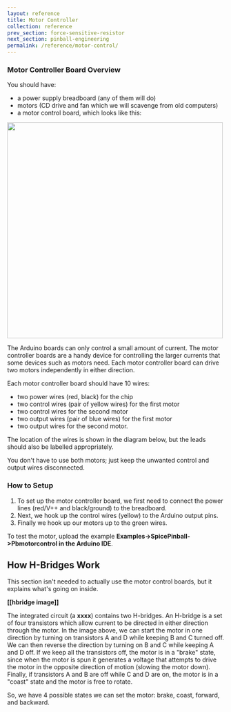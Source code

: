 ```yaml
---
layout: reference
title: Motor Controller
collection: reference
prev_section: force-sensitive-resistor
next_section: pinball-engineering
permalink: /reference/motor-control/
---
```


### Motor Controller Board Overview

You should have:

- a power supply breadboard (any of them will do)
- motors (CD drive and fan which we will scavenge from old computers)
- a motor control board, which looks like this:

<img src="{{ site.baseurl }}/img/d-motor-control.png" style="width: 500px"/>

The Arduino boards can only control a small amount of current. The motor controller boards are a handy device for controlling the larger currents that some devices such as motors need. Each motor controller board can drive two motors independently in either direction. 

Each motor controller board should have 10 wires:
- two power wires (red, black) for the chip
- two control wires (pair of yellow wires) for the first motor
- two control wires for the second motor
- two output wires (pair of blue wires) for the first motor
- two output wires for the second motor. 

The location of the wires is shown in the diagram below, but the leads should also be labelled appropriately.

You don't have to use both motors; just keep the unwanted control and output wires disconnected.


### How to Setup


1. To set up the motor controller board, we first need to connect the power lines (red/V++ and black/ground) to the breadboard.
2. Next, we hook up the control wires (yellow) to the Arduino output pins.
3. Finally we hook up our motors up to the green wires.

To test the motor, upload the example **Examples->SpicePinball->Pbmotorcontrol in the Arduino IDE**.

## How H-Bridges Work

This section isn't needed to actually use the motor control boards, but it explains what's going on inside.

**[[hbridge image]]**

The integrated circuit (a **xxxx**) contains two H-bridges. An H-bridge is a set of four transistors which allow current to be directed in either direction through the motor. In the image above, we can start the motor in one direction by turning on transistors A and D while keeping B and C turned off. We can then reverse the direction by turning on B and C while keeping A and D off. If we keep all the transistors off, the motor is in a "brake" state, since when the motor is spun it generates a voltage that attempts to drive the motor in the opposite direction of motion (slowing the motor down). Finally, if transistors A and B are off while C and D are on, the motor is in a "coast" state and the motor is free to rotate.

So, we have 4 possible states we can set the motor: brake, coast, forward, and backward.



